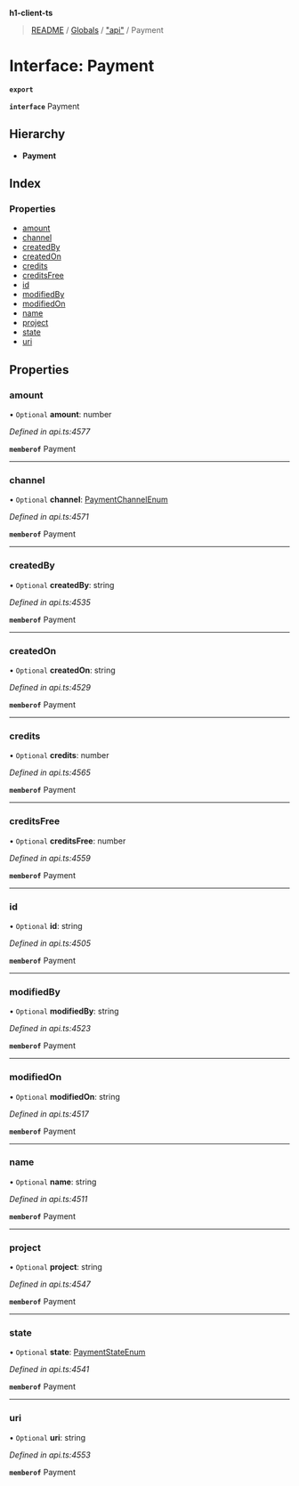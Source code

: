 **h1-client-ts**

> [README](../README.md) / [Globals](../globals.md) / ["api"](../modules/_api_.md) / Payment

# Interface: Payment

**`export`** 

**`interface`** Payment

## Hierarchy

* **Payment**

## Index

### Properties

* [amount](_api_.payment.md#amount)
* [channel](_api_.payment.md#channel)
* [createdBy](_api_.payment.md#createdby)
* [createdOn](_api_.payment.md#createdon)
* [credits](_api_.payment.md#credits)
* [creditsFree](_api_.payment.md#creditsfree)
* [id](_api_.payment.md#id)
* [modifiedBy](_api_.payment.md#modifiedby)
* [modifiedOn](_api_.payment.md#modifiedon)
* [name](_api_.payment.md#name)
* [project](_api_.payment.md#project)
* [state](_api_.payment.md#state)
* [uri](_api_.payment.md#uri)

## Properties

### amount

• `Optional` **amount**: number

*Defined in api.ts:4577*

**`memberof`** Payment

___

### channel

• `Optional` **channel**: [PaymentChannelEnum](../enums/_api_.paymentchannelenum.md)

*Defined in api.ts:4571*

**`memberof`** Payment

___

### createdBy

• `Optional` **createdBy**: string

*Defined in api.ts:4535*

**`memberof`** Payment

___

### createdOn

• `Optional` **createdOn**: string

*Defined in api.ts:4529*

**`memberof`** Payment

___

### credits

• `Optional` **credits**: number

*Defined in api.ts:4565*

**`memberof`** Payment

___

### creditsFree

• `Optional` **creditsFree**: number

*Defined in api.ts:4559*

**`memberof`** Payment

___

### id

• `Optional` **id**: string

*Defined in api.ts:4505*

**`memberof`** Payment

___

### modifiedBy

• `Optional` **modifiedBy**: string

*Defined in api.ts:4523*

**`memberof`** Payment

___

### modifiedOn

• `Optional` **modifiedOn**: string

*Defined in api.ts:4517*

**`memberof`** Payment

___

### name

• `Optional` **name**: string

*Defined in api.ts:4511*

**`memberof`** Payment

___

### project

• `Optional` **project**: string

*Defined in api.ts:4547*

**`memberof`** Payment

___

### state

• `Optional` **state**: [PaymentStateEnum](../enums/_api_.paymentstateenum.md)

*Defined in api.ts:4541*

**`memberof`** Payment

___

### uri

• `Optional` **uri**: string

*Defined in api.ts:4553*

**`memberof`** Payment
